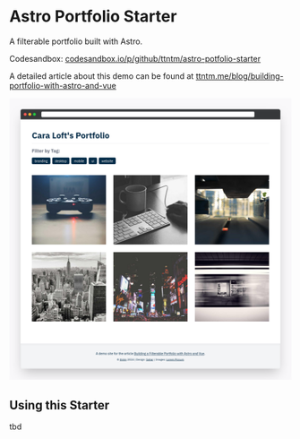 # Astro Portfolio Starter

A filterable portfolio built with Astro.

Codesandbox: [codesandbox.io/p/github/ttntm/astro-potfolio-starter](https://codesandbox.io/p/github/ttntm/astro-potfolio-starter/main)

A detailed article about this demo can be found at [ttntm.me/blog/building-portfolio-with-astro-and-vue](https://ttntm.me/blog/building-portfolio-with-astro-and-vue/)

[![preview screenshot](./preview.png)](https://codesandbox.io/p/github/ttntm/astro-potfolio-starter/main)

## Using this Starter

tbd
